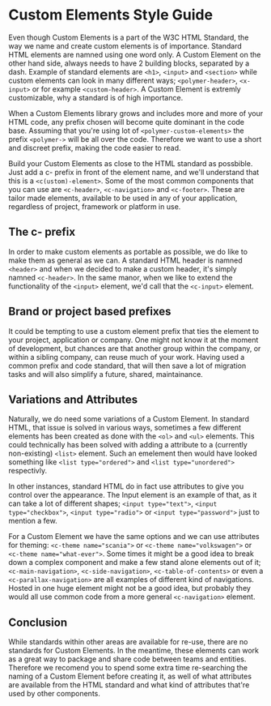 # Custom Elements Style Guide

Even though Custom Elements is a part of the W3C HTML Standard, the way we name and create custom elements is of importance. Standard HTML elements are namned using one word only. A Custom Element on the other hand side, always needs to have 2 building blocks, separated by a dash. Example of standard elements are `<h1>`, `<input>` and `<section>` while custom elements can look in many different ways; `<polymer-header>`, `<x-input>` or for example `<custom-header>`. A Custom Element is extremly customizable, why a standard is of high importance.

When a Custom Elements library grows and includes more and more of your HTML code, any prefix chosen will become quite dominant in the code base. Assuming that you're using lot of `<polymer-custom-elements>` the prefix `<polymer->` will be all over the code. Therefore we want to use a short and discreet prefix, making the code easier to read.
  
Build your Custom Elements as close to the HTML standard as possbible. Just add a c- prefix in front of the element name, and we'll understand that this is a `<c(ustom)-element>`. Some of the most common components that you can use are `<c-header>`, `<c-navigation>` and `<c-footer>`. These are tailor made elements, available to be used in any of your application, regardless of project, framework or platform in use.

## The c- prefix

In order to make custom elements as portable as possible, we do like to make them as general as we can. A standard HTML header is namned `<header>` and when we decided to make a custom header, it's simply namned `<c-header>`. In the same manor, when we like to extend the functionality of the `<input>` element, we'd call that the `<c-input>` element.

## Brand or project based prefixes

It could be tempting to use a custom element prefix that ties the element to your project, application or company. One might not know it at the moment of development, but chances are that another group within the company, or within a sibling company, can reuse much of your work. Having used a common prefix and code standard, that will then save a lot of migration tasks and will also simplify a future, shared, maintainance.

## Variations and Attributes

Naturally, we do need some variations of a Custom Element. In standard HTML, that issue is solved  in various ways, sometimes a few different elements has been created as done with the `<ol>` and `<ul>` elements. This could technically has been solved with adding a attribute to a (currently non-existing) `<list>` element. Such an emelement then would have looked something like `<list type="ordered">` and `<list type="unordered">` respectivly. 

In other instances, standard HTML do in fact use attributes to give you control over the appearance. The Input element is an example of that, as it can take a lot of different shapes; `<input type="text">`,  `<input type="checkbox">`, `<input type="radio">` or `<input type="password">` just to mention a few.

For a Custom Element we have the same options and we can use attributes for theming:  `<c-theme name="scania">` or `<c-theme name="volkswagen">` or `<c-theme name="what-ever">`. Some times it might be a good idea to break down a complex component and make a few stand alone elements out of it; `<c-main-navigation>`, `<c-side-navigation>`, `<c-table-of-contents>` or even a  `<c-parallax-navigation>` are all examples of different kind of navigations. Hosted in one huge element might not be a good idea, but probably they would all use common code from a more general `<c-navigation>` element.

## Conclusion

While standards within other areas are available for re-use, there are no standards for Custom Elements. In the meantime, these elements can work as a great way to package and share code between teams and entities. Therefore we recomend you to spend some extra time re-searching the naming of a Custom Element before creating it, as well of what attributes are available from the HTML standard and what kind of attributes that're used by other components.





